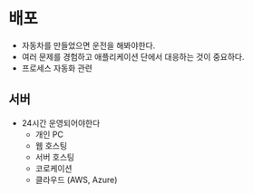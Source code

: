 # 배포
- 자동차를 만들었으면 운전을 해봐야한다.
- 여러 문제를 경험하고 애플리케이션 단에서 대응하는 것이 중요하다.
- 프로세스 자동화 관련

## 서버
- 24시간 운영되어야한다
  - 개인 PC
  - 웹 호스팅
  - 서버 호스팅
  - 코로케이션
  - 클라우드 (AWS, Azure)